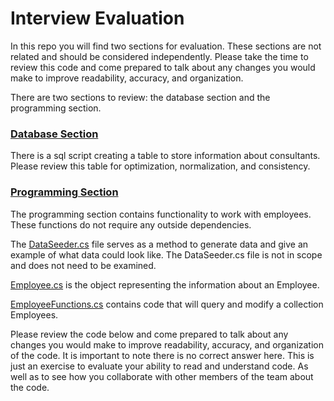 # Interview Evaluation

In this repo you will find two sections for evaluation. These sections are not related and should be considered independently. Please take the time to review this code and come prepared to talk about any changes you would make to improve readability, accuracy, and organization.

There are two sections to review: the database section and the programming section.
### [Database Section](https://github.com/streck-it/InterviewEvaluation/tree/main/DatabaseSection)
There is a sql script creating a table to store information about consultants.  Please review this table for optimization, normalization, and consistency.
    
### [Programming Section](https://github.com/streck-it/InterviewEvaluation/tree/main/ProgrammingSection)
The programming section contains functionality to work with employees. These functions do not require any outside dependencies.  

The [DataSeeder.cs](https://github.com/streck-it/InterviewEvaluation/blob/main/ProgrammingSection/DataSeeder.cs) file serves as a method to generate data and give an example of what data could look like.  The DataSeeder.cs file is not in scope and does not need to be examined.

[Employee.cs](https://github.com/streck-it/InterviewEvaluation/blob/main/ProgrammingSection/Employee.cs) is the object representing the information about an Employee.

[EmployeeFunctions.cs](https://github.com/streck-it/InterviewEvaluation/blob/main/ProgrammingSection/EmployeeFunctions.cs) contains code that will query and modify a collection Employees.

Please review the code below and come prepared to talk about any changes you would make to improve readability, accuracy, and organization of the code. It is important to note there is no correct answer here. This is just an exercise to evaluate your ability to read and understand code.  As well as to see how you collaborate with other members of the team about the code.
